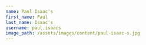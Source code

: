 ```yaml
---
name: Paul Isaac's
first_name: Paul
last_name: Isaac's
username: paul.isaacs
image_path: /assets/images/content/paul-isaac-s.jpg
---
```


